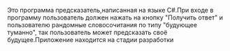 Это программа предсказатель,написанная на языке C#.При входе в программу пользователь должен нажать на кнопку "Получить ответ" и пользователю рандомные словосочитания по типу "будующее туманно", так пользователь может предсказать своё будущее.Приложение находится на стадии разработки
